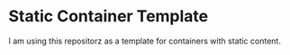 # Static Container Template

I am using this repositorz as a template for containers with static content.
